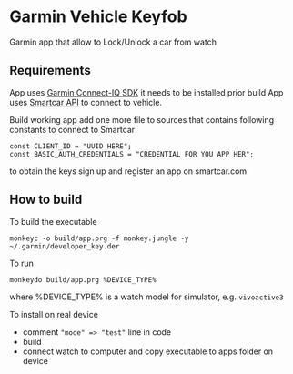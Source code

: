 # Garmin Vehicle Keyfob
Garmin app that allow to Lock/Unlock a car from watch


## Requirements
App uses [Garmin Connect-IQ SDK](https://developer.garmin.com/connect-iq/overview/) it needs to be installed prior build
App uses [Smartcar API](https://smartcar.com/docs/api) to connect to vehicle.

Build working app add one more file to sources that contains following constants to connect to Smartcar
```
const CLIENT_ID = "UUID HERE";
const BASIC_AUTH_CREDENTIALS = "CREDENTIAL FOR YOU APP HER";
```
to obtain the keys sign up and register an app on smartcar.com

## How to build
To build the executable
```
monkeyc -o build/app.prg -f monkey.jungle -y ~/.garmin/developer_key.der
```

To run
```
monkeydo build/app.prg %DEVICE_TYPE%
```
where %DEVICE_TYPE% is a watch model for simulator, e.g. `vivoactive3`

To install on real device
- comment `"mode" => "test"` line in code
- build
- connect watch to computer and copy executable to apps folder on device
